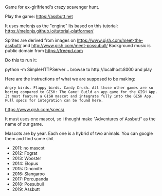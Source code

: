 Game for ex-girlfriend's crazy scavenger hunt.

Play the game: https://assbutt.net

It uses melonjs as the "engine"
Its based on this tutorial: https://melonjs.github.io/tutorial-platformer/

Sprites are derived from images on https://www.gish.com/meet-the-assbutt/ and http://www.gish.com/meet-possubull/
Background music is public domain from https://freepd.com

Do this to run it:

python -m SimpleHTTPServer
.. browse to http://localhost:8000 and play


Here are the instructions of what we are supposed to be making:

```
Angry birds. Flappy birds. Candy Crush. All those other games are so boring compared to GISH: The Game! Build an app game for the GISH App. It must feature a GISH mascot and integrate fully into the GISH App. Full specs for integration can be found here.
```

https://www.gish.com/specs/

It must uses one mascot, so i thought make "Adventures of Assbutt" as the name of our game.

Mascots are by year. Each one is a hybrid of two animals. You can google them and find some shit
* 2011: no mascot
* 2012: Fograt
* 2013: Wooster
* 2014: Elopus
* 2015: Dinomite
* 2016: Slangaroo
* 2017: Porcupanda
* 2018: Possubull
* 2019: Assbutt

